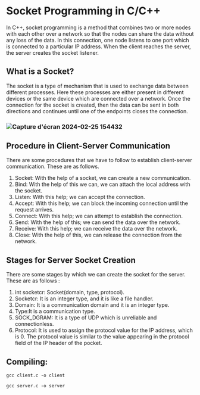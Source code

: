 # Socket Programming in C/C++

In C++, socket programming is a method that combines two or more nodes with each other over a network so that the nodes can share the data without any loss of the data. In this connection, one node listens to one port which is connected to a particular IP address. When the client reaches the server, the server creates the socket listener.

## What is a Socket?

 The socket is a type of mechanism that is used to exchange data between different processes. Here these processes are either present in different devices or the same device which are connected over a network. Once the connection for the socket is created, then the data can be sent in both directions and continues until one of the endpoints closes the connection.

### ![Capture d'écran 2024-02-25 154432](https://github.com/zaid1729/Socket_Connection/assets/107809533/c0dac561-c8f5-4a39-8e37-f589b1f37924)


## Procedure in Client-Server Communication

There are some procedures that we have to follow to establish client-server communication. These are as follows.

1. Socket: With the help of a socket, we can create a new communication.
2. Bind: With the help of this we can, we can attach the local address with the socket.
3. Listen: With this help; we can accept the connection.
4. Accept: With this help; we can block the incoming connection until the request arrives.
5. Connect: With this help; we can attempt to establish the connection.
6. Send: With the help of this; we can send the data over the network.
7. Receive: With this help; we can receive the data over the network.
8. Close: With the help of this, we can release the connection from the network.

## Stages for Server Socket Creation

There are some stages by which we can create the socket for the server. These are as follows : 

1. int socketcr: Socket(domain, type, protocol).
2. Socketcr: It is an integer type, and it is like a file handler.
3. Domain: It is a communication domain and it is an integer type.
4. Type:It is a communication type.
5. SOCK_DGRAM: It is a type of UDP which is unreliable and connectionless.
6. Protocol: It is used to assign the protocol value for the IP address, which is 0. The protocol value is similar to the value appearing in the protocol field of the IP header of the pocket.


## Compiling:

   ` gcc client.c -o client `
    
   ` gcc server.c -o server `



